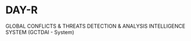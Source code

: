 # DAY-R
GLOBAL CONFLICTS &amp; THREATS DETECTION &amp; ANALYSIS INTELLIGENCE SYSTEM (GCTDAI - System)
